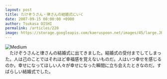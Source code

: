 ```yaml
---
layout: post
title: たけぞうさん・律さんの結婚式にいく
date: 2007-09-15 00:00:00 +0900
author: Tsukasa OISHI
permalink: /articles/220
image: https://storage.googleapis.com/kaeruspoon.net/images/45/large.JPG?1300874379
---
```



![Medium](https://storage.googleapis.com/kaeruspoon.net/images/45/medium.JPG?1300874379)  
　たけぞうさんと律さんの結婚式に出てきました。結婚式の受付までしてしまった。人は己のことではそれほど幸福感を覚えないものだ。人はいつ幸せを感じるのか。幸せになってほしい人々が幸せになった瞬間に立ち会えたときなのだ。すばらしい結婚式でした。  


